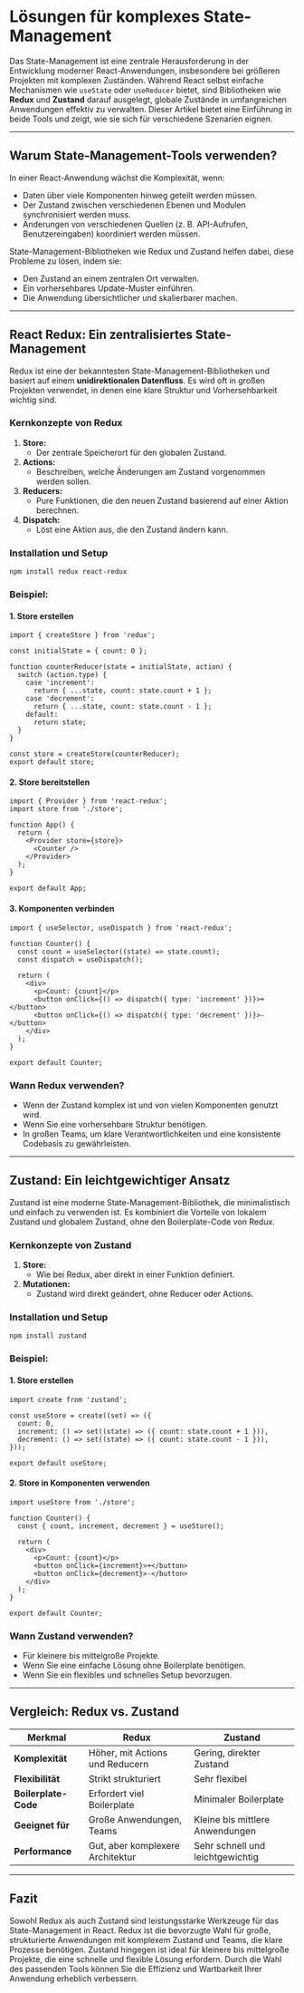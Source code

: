 # **Lösungen für komplexes State-Management**

Das State-Management ist eine zentrale Herausforderung in der Entwicklung moderner React-Anwendungen, insbesondere bei größeren Projekten mit komplexen Zuständen. Während React selbst einfache Mechanismen wie `useState` oder `useReducer` bietet, sind Bibliotheken wie **Redux** und **Zustand** darauf ausgelegt, globale Zustände in umfangreichen Anwendungen effektiv zu verwalten. Dieser Artikel bietet eine Einführung in beide Tools und zeigt, wie sie sich für verschiedene Szenarien eignen.

---

## **Warum State-Management-Tools verwenden?**
In einer React-Anwendung wächst die Komplexität, wenn:
- Daten über viele Komponenten hinweg geteilt werden müssen.    
- Der Zustand zwischen verschiedenen Ebenen und Modulen synchronisiert werden muss.    
- Änderungen von verschiedenen Quellen (z. B. API-Aufrufen, Benutzereingaben) koordiniert werden müssen.
    
State-Management-Bibliotheken wie Redux und Zustand helfen dabei, diese Probleme zu lösen, indem sie:
- Den Zustand an einem zentralen Ort verwalten.    
- Ein vorhersehbares Update-Muster einführen.    
- Die Anwendung übersichtlicher und skalierbarer machen.
    
---
## **React Redux: Ein zentralisiertes State-Management**
Redux ist eine der bekanntesten State-Management-Bibliotheken und basiert auf einem **unidirektionalen Datenfluss**. Es wird oft in großen Projekten verwendet, in denen eine klare Struktur und Vorhersehbarkeit wichtig sind.
### **Kernkonzepte von Redux**
1. **Store:**    
    - Der zentrale Speicherort für den globalen Zustand.        
2. **Actions:**    
    - Beschreiben, welche Änderungen am Zustand vorgenommen werden sollen.        
3. **Reducers:**    
    - Pure Funktionen, die den neuen Zustand basierend auf einer Aktion berechnen.        
4. **Dispatch:**    
    - Löst eine Aktion aus, die den Zustand ändern kann.        
### **Installation und Setup**
```
npm install redux react-redux
```
### **Beispiel:**
#### **1. Store erstellen**
```
import { createStore } from 'redux';

const initialState = { count: 0 };

function counterReducer(state = initialState, action) {
  switch (action.type) {
    case 'increment':
      return { ...state, count: state.count + 1 };
    case 'decrement':
      return { ...state, count: state.count - 1 };
    default:
      return state;
  }
}

const store = createStore(counterReducer);
export default store;
```
#### **2. Store bereitstellen**
```
import { Provider } from 'react-redux';
import store from './store';

function App() {
  return (
    <Provider store={store}>
      <Counter />
    </Provider>
  );
}

export default App;
```
#### **3. Komponenten verbinden**
```
import { useSelector, useDispatch } from 'react-redux';

function Counter() {
  const count = useSelector((state) => state.count);
  const dispatch = useDispatch();

  return (
    <div>
      <p>Count: {count}</p>
      <button onClick={() => dispatch({ type: 'increment' })}>+</button>
      <button onClick={() => dispatch({ type: 'decrement' })}>-</button>
    </div>
  );
}

export default Counter;
```
### **Wann Redux verwenden?**
- Wenn der Zustand komplex ist und von vielen Komponenten genutzt wird.    
- Wenn Sie eine vorhersehbare Struktur benötigen.    
- In großen Teams, um klare Verantwortlichkeiten und eine konsistente Codebasis zu gewährleisten.
    
---
## **Zustand: Ein leichtgewichtiger Ansatz**
Zustand ist eine moderne State-Management-Bibliothek, die minimalistisch und einfach zu verwenden ist. Es kombiniert die Vorteile von lokalem Zustand und globalem Zustand, ohne den Boilerplate-Code von Redux.
### **Kernkonzepte von Zustand**
1. **Store:**    
    - Wie bei Redux, aber direkt in einer Funktion definiert.        
2. **Mutationen:**    
    - Zustand wird direkt geändert, ohne Reducer oder Actions.
        
### **Installation und Setup**
```
npm install zustand
```
### **Beispiel:**
#### **1. Store erstellen**
```
import create from 'zustand';

const useStore = create((set) => ({
  count: 0,
  increment: () => set((state) => ({ count: state.count + 1 })),
  decrement: () => set((state) => ({ count: state.count - 1 })),
}));

export default useStore;
```
#### **2. Store in Komponenten verwenden**
```
import useStore from './store';

function Counter() {
  const { count, increment, decrement } = useStore();

  return (
    <div>
      <p>Count: {count}</p>
      <button onClick={increment}>+</button>
      <button onClick={decrement}>-</button>
    </div>
  );
}

export default Counter;
```
### **Wann Zustand verwenden?**
- Für kleinere bis mittelgroße Projekte.    
- Wenn Sie eine einfache Lösung ohne Boilerplate benötigen.    
- Wenn Sie ein flexibles und schnelles Setup bevorzugen.
    
---
## **Vergleich: Redux vs. Zustand**

|**Merkmal**|**Redux**|**Zustand**|
|---|---|---|
|**Komplexität**|Höher, mit Actions und Reducern|Gering, direkter Zustand|
|**Flexibilität**|Strikt strukturiert|Sehr flexibel|
|**Boilerplate-Code**|Erfordert viel Boilerplate|Minimaler Boilerplate|
|**Geeignet für**|Große Anwendungen, Teams|Kleine bis mittlere Anwendungen|
|**Performance**|Gut, aber komplexere Architektur|Sehr schnell und leichtgewichtig|

---
## **Fazit**
Sowohl Redux als auch Zustand sind leistungsstarke Werkzeuge für das State-Management in React. Redux ist die bevorzugte Wahl für große, strukturierte Anwendungen mit komplexem Zustand und Teams, die klare Prozesse benötigen. Zustand hingegen ist ideal für kleinere bis mittelgroße Projekte, die eine schnelle und flexible Lösung erfordern. Durch die Wahl des passenden Tools können Sie die Effizienz und Wartbarkeit Ihrer Anwendung erheblich verbessern.
